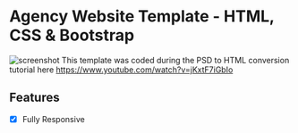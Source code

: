 # Agency Website Template - HTML, CSS & Bootstrap
![screenshot](https://user-images.githubusercontent.com/38207694/140987494-febc3c0e-1afe-4700-aaf7-0b8c45717f25.jpg)
This template was coded during the PSD to HTML conversion tutorial here https://www.youtube.com/watch?v=jKxtF7iGbIo

## Features
- [x] Fully Responsive
